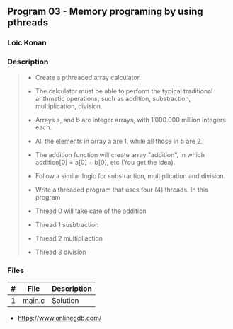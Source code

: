 ## Program 03 - Memory programing by using pthreads

### Loic Konan

### Description

> - Create a pthreaded array calculator. 
> - The calculator must be able to perform the typical traditional arithmetic operations, such as addition, substraction, multiplication, division.
> - Arrays a, and b are integer arrays, with 1’000.000 million integers each.
> - All the elements in array a are 1, while all those in b are 2.
> - The addition function will create array "addition", in which addition[0] = a[0] + b[0], etc (You get the idea).
> - Follow a similar logic for substraction, multiplication and division.
>
> - Write a threaded program that uses four (4) threads.  In this program
> - Thread 0 will take care of the addition
> - Thread 1 susbtraction
> - Thread 2 multipliaction
> - Thread 3 division
>

### Files

|   #   | File                 | Description |
| :---: | -------------------- | ----------- |
|   1   | [main.c](main.c)     | Solution    |


- <https://www.onlinegdb.com/>
